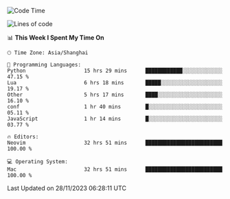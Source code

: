 <!--START_SECTION:waka-->
![Code Time](http://img.shields.io/badge/Code%20Time-1%2C727%20hrs%2055%20mins-blue)

![Lines of code](https://img.shields.io/badge/From%20Hello%20World%20I%27ve%20Written-294.4%20thousand%20lines%20of%20code-blue)

📊 **This Week I Spent My Time On** 

```text
🕑︎ Time Zone: Asia/Shanghai

💬 Programming Languages: 
Python                   15 hrs 29 mins      ████████████░░░░░░░░░░░░░   47.15 % 
Lua                      6 hrs 18 mins       █████░░░░░░░░░░░░░░░░░░░░   19.17 % 
Other                    5 hrs 17 mins       ████░░░░░░░░░░░░░░░░░░░░░   16.10 % 
conf                     1 hr 40 mins        █░░░░░░░░░░░░░░░░░░░░░░░░   05.11 % 
JavaScript               1 hr 14 mins        █░░░░░░░░░░░░░░░░░░░░░░░░   03.77 % 

🔥 Editors: 
Neovim                   32 hrs 51 mins      █████████████████████████   100.00 % 

💻 Operating System: 
Mac                      32 hrs 51 mins      █████████████████████████   100.00 % 
```


 Last Updated on 28/11/2023 06:28:11 UTC
<!--END_SECTION:waka-->
